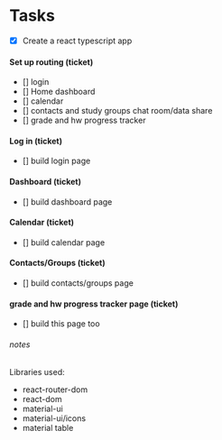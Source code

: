 # Tasks

- [x] Create a react typescript app

#### Set up routing (ticket)

- [] login
- [] Home dashboard
- [] calendar
- [] contacts and study groups chat room/data share
- [] grade and hw progress tracker

#### Log in (ticket)

- [] build login page

#### Dashboard (ticket)

- [] build dashboard page

#### Calendar (ticket)

- [] build calendar page

#### Contacts/Groups (ticket)

- [] build contacts/groups page

#### grade and hw progress tracker page (ticket)

- [] build this page too

###### notes

Libraries used:
- react-router-dom
- react-dom
- material-ui
- material-ui/icons
- material table

